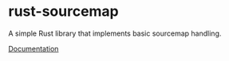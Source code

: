 # rust-sourcemap

A simple Rust library that implements basic sourcemap handling.

[Documentation](http://mitsuhiko.github.io/rust-sourcemap/)
